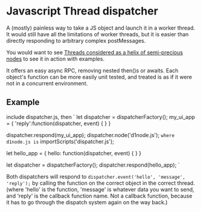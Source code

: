 # Javascript Thread dispatcher

A (mostly) painless way to take a JS object and launch it in a worker thread. It would still have all the limitations of worker threads, but it is easier than directly responding to arbitrary complex postMessages.

You would want to see [Threads considered as a helix of semi-precious nodes](http://c.dev.roswellstudios.com/threadx.html) to see it in action with examples.

It offers an easy async RPC, removing nested then()s or awaits. Each object's function can be more easily unit tested, and treated is as if it were not in a concurrent environment.

## Example
include dispatcher.js, then
`
let dispatcher = dispatcherFactory();
my_ui_app = {
	'reply':function(dispatcher, event) {
	}
}

dispatcher.respond(my_ui_app);
dispatcher.node('d1node.js');
`
where d1node.js is
`
importScripts('dispatcher.js');

let hello_app = {
	hello: function(dispatcher, event) {
	}
}

let dispatcher = dispatcherFactory();
dispatcher.respond(hello_app);
`

Both dispatchers will respond to `dispatcher.event('hello', 'message', 'reply');` by calling the function on the correct object in the correct thread. (where 'hello' is the function, 'message' is whatever data you want to send, and 'reply' is the callback function name. Not a callback function, because it has to go through the dispatch system again on the way back.)



